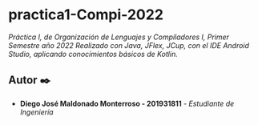 # practica1-Compi-2022

_Práctica I, de Organización de Lenguajes y Compiladores I, Primer Semestre año 2022
Realizado con Java, JFlex, JCup, con el IDE Android Studio, aplicando conocimientos básicos de Kotlin._

## Autor ✒️

* **Diego José Maldonado Monterroso - 201931811** - *Estudiante de Ingeniería*

